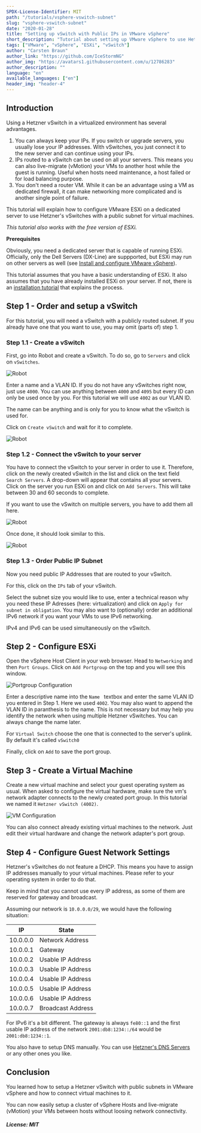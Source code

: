 ```yaml
---
SPDX-License-Identifier: MIT
path: "/tutorials/vsphere-vswitch-subnet"
slug: "vsphere-vswitch-subnet"
date: "2020-01-28"
title: "Setting up vSwitch with Public IPs in VMware vSphere"
short_description: "Tutorial about setting up VMware vSphere to use Hetzner vSwitches as virtual machine network."
tags: ["VMware", "vSphere", "ESXi", "vSwitch"]
author: "Carsten Braun"
author_link: "https://github.com/IceStormNG"
author_img: "https://avatars1.githubusercontent.com/u/12786283"
author_description: ""
language: "en"
available_languages: ["en"]
header_img: "header-4"
---
```


## Introduction

Using a Hetzner vSwitch in a virtualized environment has several advantages.
 
1. You can always keep your IPs. If you switch or upgrade servers, you usually lose your IP addresses. With vSwitches, you just connect it to the new server and can continue using your IPs.
2. IPs routed to a vSwitch can be used on all your servers. This means you can also live-migrate (vMotion) your VMs to another host while the guest is running. Useful when hosts need maintenance, a host failed or for load balancing purpose.
3. You don't need a router VM. While it can be an advantage using a VM as dedicated firewall, it can make networking more complicated and is another single point of failure.

This tutorial will explain how to configure VMware ESXi on a dedicated server to use Hetzner's vSwitches with a public subnet for virtual machines.

_This tutorial also works with the free version of ESXi._

**Prerequisites**

Obviously, you need a dedicated server that is capable of running ESXi. Officially, only the Dell Servers (DX-Line) are suppported, but ESXi may run on other servers as well (see [Install and configure VMware vSphere](https://community.hetzner.com/tutorials/install-and-configure-vmware-vsphere#compatibility)). 

This tutorial assumes that you have a basic understanding of ESXi.
It also assumes that you have already installed ESXi on your server.
If not, there is an [installation tutorial](https://community.hetzner.com/tutorials/install-and-configure-vmware-vsphere) that explains the process.

## Step 1 - Order and setup a vSwitch

For this tutorial, you will need a vSwitch with a publicly routed subnet. If you already have one that you want to use, you may omit (parts of) step 1.

### Step 1.1 - Create a vSwitch

First, go into Robot and create a vSwitch. To do so, go to ```Servers``` and click on ```vSwitches```.

![Robot](images/step-1_1.png)

Enter a name and a VLAN ID. If you do not have any vSwitches right now, just use ```4000```. You can use anything between ```4000``` and ```4095``` but every ID can only be used once by you. For this tutorial we will use ```4002``` as our VLAN ID.

The name can be anything and is only for you to know what the vSwitch is used for. 

Click on ```Create vSwitch``` and wait for it to complete.

![Robot](images/step-1_2.png)

### Step 1.2 - Connect the vSwitch to your server

You have to connect the vSwitch to your server in order to use it. Therefore, click on the newly created vSwitch in the list and click on the text field ```Search Servers```. A drop-down will appear that contains all your servers. Click on the server you run ESXi on and click on ```Add Servers```. This will take between 30 and 60 seconds to complete.

If you want to use the vSwitch on multiple servers, you have to add them all here.

![Robot](images/step-1_3.png)

Once done, it should look similar to this.

![Robot](images/step-1_4.png)

### Step 1.3 - Order Public IP Subnet

Now you need public IP Addresses that are routed to your vSwitch. 

For this, click on the ```IPs``` tab of your vSwitch.

Select the subnet size you would like to use, enter a technical reason why you need these IP Adresses (here: virtualization) and click on ```Apply for subnet in obligation```. You may also want to (optionally) order an additional IPv6 network if you want your VMs to use IPv6 networking.

IPv4 and IPv6 can be used simultaneously on the vSwitch.

## Step 2 - Configure ESXi

Open the vSphere Host Client in your web browser. Head to ```Networking``` and then ```Port Groups```. Click on ```Add Portgroup``` on the top and you will see this window.

![Portgroup Configuration](images/step-2_1.png)

Enter a descriptive name into the ```Name ``` textbox and enter the same VLAN ID you entered in Step 1. Here we used ```4002```. You may also want to append the VLAN ID in paranthesis to the name. This is not necessary but may help you identify the network when using multiple Hetzner vSwitches. You can always change the name later.

For ```Virtual Switch``` choose the one that is connected to the server's uplink. By default it's called ```vSwitch0```

Finally, click on ```Add``` to save the port group.

## Step 3 - Create a Virtual Machine

Create a new virtual machine and select your guest operating system as usual. When asked to configure the virtual hardware, make sure the vm's network adapter connects to the newly created port group. In this tutorial we named it ```Hetzner vSwitch (4002)```.

![VM Configuration](images/step-3_1.png)

You can also connect already existing virtual machines to the network. Just edit their virtual hardware and change the network adapter's port group.

## Step 4 - Configure Guest Network Settings

Hetzner's vSwitches do not feature a DHCP. This means you have to assign IP addresses manually to your virtual machines. Please refer to your operating system in order to do that.

Keep in mind that you cannot use every IP address, as some of them are reserved for gateway and broadcast.

Assuming our network is `10.0.0.0/29`, we would have the following situation:

| IP       | State 				|
|:--------:|--------------------|
| 10.0.0.0 | Network Address	|
| 10.0.0.1 | Gateway			|
| 10.0.0.2 | Usable IP Address	|
| 10.0.0.3 | Usable IP Address	|
| 10.0.0.4 | Usable IP Address	|
| 10.0.0.5 | Usable IP Address	|
| 10.0.0.6 | Usable IP Address	|
| 10.0.0.7 | Broadcast Address  |

For IPv6 it's a bit different. The gateway is always `fe80::1` and the first usable IP address of the network `2001:db8:1234::/64` would be `2001:db8:1234::1`.

You also have to setup DNS manually. You can use [Hetzner's DNS Servers](https://docs.hetzner.com/dns-console/dns/general/recursive-name-servers/) or any other ones you like.

## Conclusion

You learned how to setup a Hetzner vSwitch with public subnets in VMware vSphere and how to connect virtual machines to it.

You can now easily setup a cluster of vSphere Hosts and live-migrate (vMotion) your VMs between hosts without loosing network connectivity.

##### License: MIT

<!--

Contributor's Certificate of Origin

By making a contribution to this project, I certify that:

(a) The contribution was created in whole or in part by me and I have
    the right to submit it under the license indicated in the file; or

(b) The contribution is based upon previous work that, to the best of my
    knowledge, is covered under an appropriate license and I have the
    right under that license to submit that work with modifications,
    whether created in whole or in part by me, under the same license
    (unless I am permitted to submit under a different license), as
    indicated in the file; or

(c) The contribution was provided directly to me by some other person
    who certified (a), (b) or (c) and I have not modified it.

(d) I understand and agree that this project and the contribution are
    public and that a record of the contribution (including all personal
    information I submit with it, including my sign-off) is maintained
    indefinitely and may be redistributed consistent with this project
    or the license(s) involved.

Signed-off-by: Carsten Braun <info@braun-software-solutions.de>

-->
